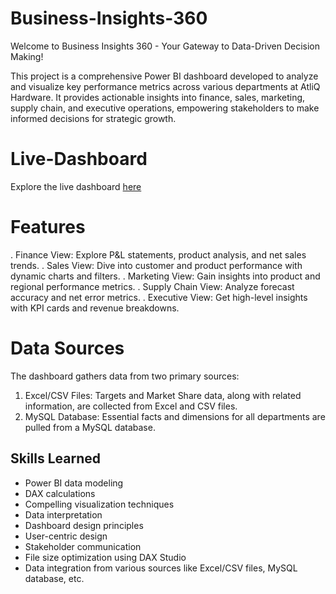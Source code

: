 # Business-Insights-360
Welcome to Business Insights 360 - Your Gateway to Data-Driven Decision Making!

This project is a comprehensive Power BI dashboard developed to analyze and visualize key performance metrics across various departments at AtliQ Hardware. It provides actionable insights into finance, sales, marketing, supply chain, and executive operations, empowering stakeholders to make informed decisions for strategic growth.

# Live-Dashboard
Explore the live dashboard [here](https://app.powerbi.com/links/cGk9pCYylD?ctid=c6e549b3-5f45-4032-aae9-d4244dc5b2c4&pbi_source=linkShare)

# Features
. Finance View: Explore P&L statements, product analysis, and net sales trends.
. Sales View: Dive into customer and product performance with dynamic charts and filters.
. Marketing View: Gain insights into product and regional performance metrics.
. Supply Chain View: Analyze forecast accuracy and net error metrics.
. Executive View: Get high-level insights with KPI cards and revenue breakdowns.

# Data Sources
The dashboard gathers data from two primary sources:

1. Excel/CSV Files: Targets and Market Share data, along with related information, are collected from Excel and CSV files.
2. MySQL Database: Essential facts and dimensions for all departments are pulled from a MySQL database.
   
## Skills Learned

- Power BI data modeling
- DAX calculations
- Compelling visualization techniques
- Data interpretation
- Dashboard design principles
- User-centric design
- Stakeholder communication
- File size optimization using DAX Studio
- Data integration from various sources like Excel/CSV files, MySQL database, etc.

